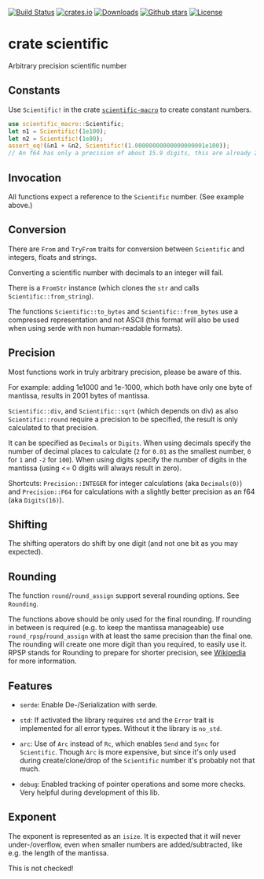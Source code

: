 [![Build Status](https://github.com/alexkazik/scientific/workflows/CI/badge.svg?branch=master&event=push)](https://github.com/alexkazik/scientific/actions?query=workflow%3ACI+branch%3Amaster+event%3Apush)
[![crates.io](https://img.shields.io/crates/v/scientific.svg)](https://crates.io/crates/scientific)
[![Downloads](https://img.shields.io/crates/d/scientific.svg)](https://crates.io/crates/scientific)
[![Github stars](https://img.shields.io/github/stars/alexkazik/scientific.svg?logo=github)](https://github.com/alexkazik/scientific/stargazers)
[![License](https://img.shields.io/crates/l/scientific.svg)](./LICENSE)

# crate scientific

<!-- cargo-rdme start -->

Arbitrary precision scientific number

## Constants

Use `Scientific!` in the crate [`scientific-macro`](https://docs.rs/scientific-macro) to create constant numbers.

```rust
use scientific_macro::Scientific;
let n1 = Scientific!(1e100);
let n2 = Scientific!(1e80);
assert_eq!(&n1 + &n2, Scientific!(1.00000000000000000001e100));
// An f64 has only a precision of about 15.9 digits, this are already 21.
```

## Invocation

All functions expect a reference to the `Scientific` number. (See example above.)

## Conversion

There are `From` and `TryFrom` traits for conversion between `Scientific` and integers, floats and strings.

Converting a scientific number with decimals to an integer will fail.

There is a `FromStr` instance (which clones the `str` and calls `Scientific::from_string`).

The functions `Scientific::to_bytes` and `Scientific::from_bytes` use a compressed representation and not ASCII
(this format will also be used when using serde with non human-readable formats).

## Precision

Most functions work in truly arbitrary precision, please be aware of this.

For example: adding 1e1000 and 1e-1000, which both have only one byte of mantissa, results in 2001 bytes of mantissa.

`Scientific::div`, and `Scientific::sqrt` (which depends on div) as also `Scientific::round` require
a precision to be specified, the result is only calculated to that precision.

It can be specified as `Decimals` or `Digits`. When using decimals specify the number of decimal places to
calculate (`2` for `0.01` as the smallest number, `0` for `1` and `-2` for `100`). When using digits specify
the number of digits in the mantissa (using <= 0 digits will always result in zero).

Shortcuts: `Precision::INTEGER` for integer calculations (aka `Decimals(0)`) and `Precision::F64` for
calculations with a slightly better precision as an f64 (aka `Digits(16)`).

## Shifting

The shifting operators do shift by one digit (and not one bit as you may expected).

## Rounding

The function `round`/`round_assign` support several rounding options. See `Rounding`.

The functions above should be only used for the final rounding. If rounding in between is required (e.g. to keep the mantissa manageable) use
`round_rpsp`/`round_assign` with at least the same precision than the final one.
The rounding will create one more digit than you required, to easily use it.
RPSP stands for Rounding to prepare for shorter precision, see [Wikipedia](https://en.wikipedia.org/wiki/Rounding#Rounding_to_prepare_for_shorter_precision) for more information.

## Features

- `serde`: Enable De-/Serialization with serde.

- `std`: If activated the library requires `std` and the `Error` trait is implemented for all error types.
  Without it the library is `no_std`.

- `arc`: Use of `Arc` instead of `Rc`, which enables `Send` and `Sync` for `Scientific`.
  Though `Arc` is more expensive, but since it's only used during create/clone/drop of
  the `Scientific` number it's probably not that much.

- `debug`: Enabled tracking of pointer operations and some more checks. Very helpful during development
  of this lib.

## Exponent

The exponent is represented as an `isize`. It is expected that it will never under-/overflow,
even when smaller numbers are added/subtracted, like e.g. the length of the mantissa.

This is not checked!

<!-- cargo-rdme end -->

